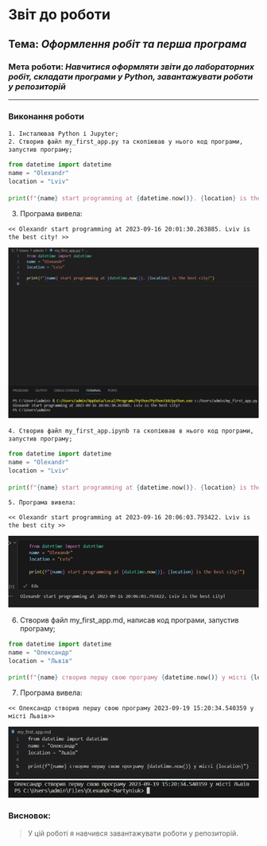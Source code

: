 # Звіт до роботи
## Тема: _Оформлення робіт та перша програма_
### Мета роботи: _Навчитися оформляти звіти до лабораторних робіт, складати програми у Python, завантажувати роботи у репозиторій_
---
### Виконання роботи
    1. Інсталював Python і Jupyter;
    2. Створив файл my_first_app.py та скопіював у нього код програми, запустив програму;
```python
from datetime import datetime
name = "Olexandr"
location = "Lviv"

print(f"{name} start programming at {datetime.now()}. {location} is the best city!")
```
   3. Програма вивела:
```text
<< Olexandr start programming at 2023-09-16 20:01:30.263885. Lviv is the best city! >>
```
![Image alt](https://github.com/OLexandr-Martyniuk/OLexandr-Martyniuk/blob/main/1_lab/1.png)

    4. Створив файл my_first_app.ipynb та скопіював в нього код програми, запустив програму;
```python
from datetime import datetime
name = "Olexandr"
location = "Lviv"

print(f"{name} start programming at {datetime.now()}. {location} is the best city!")
```
    5. Програма вивела:
```text
<< Olexandr start programming at 2023-09-16 20:06:03.793422. Lviv is the best city >>
```
![Image alt](https://github.com/OLexandr-Martyniuk/OLexandr-Martyniuk/blob/main/1_lab/2.png)

   6. Створив файл my_first_app.md, написав код програми, запустив програму;
```python
from datetime import datetime
name = "Олександр"
location = "Львів"

print(f"{name} створив першу свою програму {datetime.now()} у місті {location}")
```
 7. Програма вивела:
```text
<< Олександр створив першу свою програму 2023-09-19 15:20:34.540359 у місті Львів>>
```
![Image alt](https://github.com/OLexandr-Martyniuk/OLexandr-Martyniuk/blob/main/1_lab/3.png)
![Image alt](https://github.com/OLexandr-Martyniuk/OLexandr-Martyniuk/blob/main/1_lab/4.png)
### Висновок: 
> У цій роботі я навчився завантажувати роботи у репозиторій.

